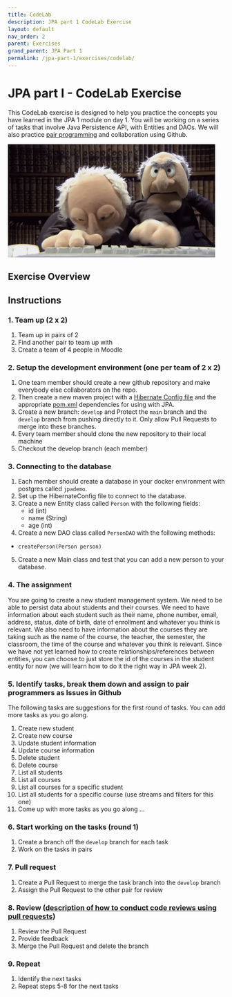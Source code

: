 ```yaml
---
title: CodeLab
description: JPA part 1 CodeLab Exercise
layout: default
nav_order: 2
parent: Exercises
grand_parent: JPA Part 1
permalink: /jpa-part-1/exercises/codelab/
---
```


# JPA part I - CodeLab Exercise

This CodeLab exercise is designed to help you practice the concepts you have learned in the JPA 1 module on day 1. You will be working on a series of tasks that involve Java Persistence API, with Entities and DAOs. We will also practice [pair programming](../../toolbox/sys/projectmanagement/pairprogramming.md) and collaboration using Github.

![Pair programming](../../deepdive-1/exercises/images/pairprogramming.gif)

## Exercise Overview

## Instructions

### 1. Team up (2 x 2)

1. Team up in pairs of 2
2. Find another pair to team up with
3. Create a team of 4 people in Moodle

### 2. Setup the development environment (one per team of 2 x 2)

1. One team member should create a new github repository and make everybody else collaborators on the repo.
2. Then create a new maven project with a [Hibernate Config file](https://github.com/HartmannDemoCode/jpademo/blob/main/src/main/java/dk/cphbusiness/persistence/HibernateConfig.java) and the appropriate [pom.xml](https://github.com/HartmannDemoCode/jpademo/blob/main/pom.xml) dependencies for using with JPA.
3. Create a new branch: `develop` and Protect the `main` branch and the `develop` branch from pushing directly to it. Only allow Pull Requests to merge into these branches.
4. Every team member should clone the new repository to their local machine
5. Checkout the develop branch (each member)

### 3. Connecting to the database

1. Each member should create a database in your docker environment with postgres called `jpademo`.
2. Set up the HibernateConfig file to connect to the database.
3. Create a new Entity class called `Person` with the following fields:
   - id (int)
   - name (String)
   - age (int)
4. Create a new DAO class called `PersonDAO` with the following methods:

- `createPerson(Person person)`

5. Create a new Main class and test that you can add a new person to your database.

### 4. The assignment

You are going to create a new student management system. We need to be able to persist data about students and their courses.
We need to have information about each student such as their name, phone number, email, address, status, date of birth, date of enrollment and whatever you think is relevant. We also need to have information about the courses they are taking such as the name of the course, the teacher, the semester, the classroom, the time of the course and whatever you think is relevant.
Since we have not yet learned how to create relationships/references between entities, you can choose to just store the id of the courses in the student entity for now (we will learn how to do it the right way in JPA week 2).

### 5. Identify tasks, break them down and assign to pair programmers as Issues in Github

The following tasks are suggestions for the first round of tasks. You can add more tasks as you go along.

1. Create new student
2. Create new course
3. Update student information
4. Update course information
5. Delete student
6. Delete course
7. List all students
8. List all courses
9. List all courses for a specific student
10. List all students for a specific course (use streams and filters for this one)
11. Come up with more tasks as you go along ...

### 6. Start working on the tasks (round 1)

1. Create a branch off the `develop` branch for each task
2. Work on the tasks in pairs

### 7. Pull request

1. Create a Pull Request to merge the task branch into the `develop` branch
2. Assign the Pull Request to the other pair for review

### 8. Review ([description of how to conduct code reviews using pull requests](../../toolbox/sys/projectmanagement/codereviews.md))

1. Review the Pull Request
2. Provide feedback
3. Merge the Pull Request and delete the branch

### 9. Repeat

1. Identify the next tasks
2. Repeat steps 5-8 for the next tasks
